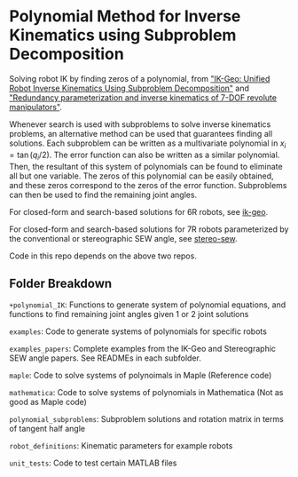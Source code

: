 # Polynomial Method for Inverse Kinematics using Subproblem Decomposition

Solving robot IK by finding zeros of a polynomial, from ["IK-Geo: Unified Robot Inverse Kinematics Using Subproblem Decomposition"](https://arxiv.org/abs/2211.05737) and ["Redundancy parameterization and inverse kinematics of 7-DOF revolute manipulators"](https://arxiv.org/abs/2307.13122).

Whenever search is used with subproblems to solve inverse kinematics problems, an alternative method can be used that guarantees finding all solutions. Each subproblem can be written as a multivariate polynomial in $x_i = \tan(q_i/2)$. The error function can also be written as a similar polynomial. Then, the resultant of this system of polynomials can be found to eliminate all but one variable. The zeros of this polynomial can be easily obtained, and these zeros correspond to the zeros of the error function. Subproblems can then be used to find the remaining joint angles.

For closed-form and search-based solutions for 6R robots, see [ik-geo](https://github.com/rpiRobotics/ik-geo).

For closed-form and search-based solutions for 7R robots parameterized by the conventional or stereographic SEW angle, see [stereo-sew](https://github.com/rpiRobotics/stereo-sew).

Code in this repo depends on the above two repos.


## Folder Breakdown

`+polynomial_IK`: Functions to generate system of polynomial equations, and functions to find remaining joint angles given 1 or 2 joint solutions

`examples`: Code to generate systems of polynomials for specific robots

`examples_papers`: Complete examples from the IK-Geo and Stereographic SEW angle papers. See READMEs in each subfolder.

`maple`: Code to solve systems of polynoimals in Maple (Reference code)

`mathematica`: Code to solve systems of polynomials in Mathematica (Not as good as Maple code)

`polynomial_subproblems`: Subproblem solutions and rotation matrix in terms of tangent half angle

`robot_definitions`: Kinematic parameters for example robots

`unit_tests`: Code to test certain MATLAB files
